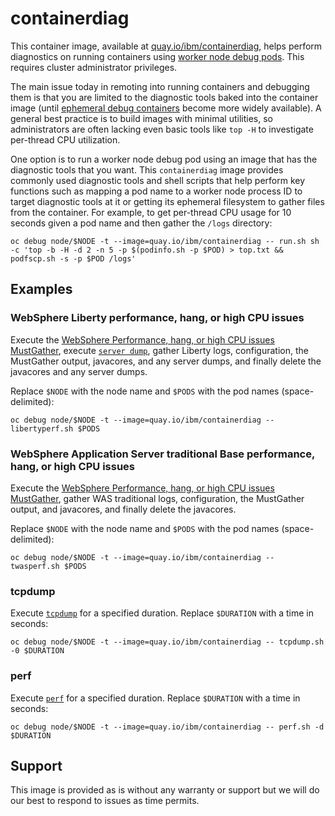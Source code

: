 # containerdiag

This container image, available at [quay.io/ibm/containerdiag](https://quay.io/repository/ibm/containerdiag?tab=tags), helps perform diagnostics on running containers using [worker node debug pods](https://kubernetes.io/docs/tasks/debug/debug-application/debug-running-pod/#node-shell-session). This requires cluster administrator privileges.

The main issue today in remoting into running containers and debugging them is that you are limited to the diagnostic tools baked into the container image (until [ephemeral debug containers](https://kubernetes.io/docs/tasks/debug/debug-application/debug-running-pod/#ephemeral-container) become more widely available). A general best practice is to build images with minimal utilities, so administrators are often lacking even basic tools like `top -H` to investigate per-thread CPU utilization.

One option is to run a worker node debug pod using an image that has the diagnostic tools that you want. This `containerdiag` image provides commonly used diagnostic tools and shell scripts that help perform key functions such as mapping a pod name to a worker node process ID to target diagnostic tools at it or getting its ephemeral filesystem to gather files from the container. For example, to get per-thread CPU usage for 10 seconds given a pod name and then gather the `/logs` directory:

`oc debug node/$NODE -t --image=quay.io/ibm/containerdiag -- run.sh sh -c 'top -b -H -d 2 -n 5 -p $(podinfo.sh -p $POD) > top.txt && podfscp.sh -s -p $POD /logs'`

## Examples

### WebSphere Liberty performance, hang, or high CPU issues

Execute the [WebSphere Performance, hang, or high CPU issues MustGather](https://www.ibm.com/support/pages/mustgather-performance-hang-or-high-cpu-issues-websphere-application-server-linux), execute [`server dump`](https://www.ibm.com/docs/en/was-liberty/core?topic=line-generating-liberty-server-dump-from-command), gather Liberty logs, configuration, the MustGather output, javacores, and any server dumps, and finally delete the javacores and any server dumps.

Replace `$NODE` with the node name and `$PODS` with the pod names (space-delimited):

```
oc debug node/$NODE -t --image=quay.io/ibm/containerdiag -- libertyperf.sh $PODS
```

### WebSphere Application Server traditional Base performance, hang, or high CPU issues

Execute the [WebSphere Performance, hang, or high CPU issues MustGather](https://www.ibm.com/support/pages/mustgather-performance-hang-or-high-cpu-issues-websphere-application-server-linux), gather WAS traditional logs, configuration, the MustGather output, and javacores, and finally delete the javacores.

Replace `$NODE` with the node name and `$PODS` with the pod names (space-delimited):

```
oc debug node/$NODE -t --image=quay.io/ibm/containerdiag -- twasperf.sh $PODS
```

### tcpdump

Execute [`tcpdump`](https://www.kernel.org/doc/man-pages/online/pages/man1/tcpdump.1.html) for a specified duration. Replace `$DURATION` with a time in seconds:

```
oc debug node/$NODE -t --image=quay.io/ibm/containerdiag -- tcpdump.sh -0 $DURATION
```

### perf

Execute [`perf`](https://www.kernel.org/doc/man-pages/online/pages/man1/perf.1.html) for a specified duration. Replace `$DURATION` with a time in seconds:

```
oc debug node/$NODE -t --image=quay.io/ibm/containerdiag -- perf.sh -d $DURATION
```

## Support

This image is provided as is without any warranty or support but we will do our best to respond to issues as time permits.
